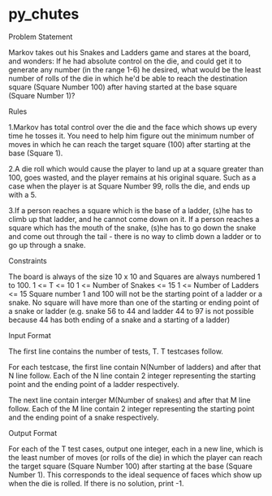 # py_chutes


Problem Statement


Markov takes out his Snakes and Ladders game and stares at the board, and wonders: If he had absolute control on the die, and could get it to generate any number (in the range 1-6) he desired, what would be the least number of rolls of the die in which he'd be able to reach the destination square (Square Number 100) after having started at the base square (Square Number 1)? 

Rules

1.Markov has total control over the die and the face which shows up every time he tosses it. You need to help him figure out the minimum number of moves in which he can reach the target square (100) after starting at the base (Square 1).


2.A die roll which would cause the player to land up at a square greater than 100, goes wasted, and the player remains at his original square. Such as a case when the player is at Square Number 99, rolls the die, and ends up with a 5.


3.If a person reaches a square which is the base of a ladder, (s)he has to climb up that ladder, and he cannot come down on it. If a person reaches a square which has the mouth of the snake, (s)he has to go down the snake and come out through the tail - there is no way to climb down a ladder or to go up through a snake.


Constraints

The board is always of the size 10 x 10 and Squares are always numbered 1 to 100. 
 1 <= T <= 10 
 1 <= Number of Snakes <= 15 
 1 <= Number of Ladders <= 15 
 Square number 1 and 100 will not be the starting point of a ladder or a snake. 
 No square will have more than one of the starting or ending point of a snake or ladder (e.g. snake 56 to 44 and ladder 44 to 97 is not possible because 44 has both ending of a snake and a starting of a ladder)


Input Format


The first line contains the number of tests, T. T testcases follow. 

For each testcase, the first line contain N(Number of ladders) and after that N line follow. Each of the N line contain 2 integer representing the starting point and the ending point of a ladder respectively.

The next line contain interger M(Number of snakes) and after that M line follow. Each of the M line contain 2 integer representing the starting point and the ending point of a snake respectively.


Output Format


For each of the T test cases, output one integer, each in a new line, which is the least number of moves (or rolls of the die) in which the player can reach the target square (Square Number 100) after starting at the base (Square Number 1). This corresponds to the ideal sequence of faces which show up when the die is rolled. 
 If there is no solution, print -1. 
